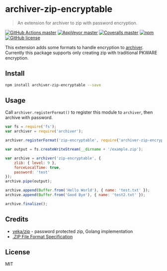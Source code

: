 # archiver-zip-encryptable

> An extension for archiver to zip with password encryption.

[![GitHub Actions master](https://img.shields.io/github/workflow/status/ksoichiro/node-archiver-zip-encryptable/main/master.svg?logo=github&style=flat-square)](https://travis-ci.org/ksoichiro/node-archiver-zip-encryptable)
[![AppVeyor master](https://img.shields.io/appveyor/ci/ksoichiro/node-archiver-zip-encryptable/master.svg?logo=appveyor&style=flat-square)](https://ci.appveyor.com/project/ksoichiro/node-archiver-zip-encryptable)
[![Coveralls master](https://img.shields.io/coveralls/ksoichiro/node-archiver-zip-encryptable/master.svg?style=flat-square&maxAge=2592000)](https://coveralls.io/github/ksoichiro/node-archiver-zip-encryptable)
[![npm](https://img.shields.io/npm/v/archiver-zip-encryptable.svg?style=flat-square)](https://www.npmjs.com/package/archiver-zip-encryptable)
[![GitHub license](https://img.shields.io/github/license/ksoichiro/node-archiver-zip-encryptable.svg?style=flat-square)](https://github.com/ksoichiro/node-archiver-zip-encryptable/blob/master/LICENSE)

This extension adds some formats to handle encryption to [archiver](https://github.com/archiverjs/node-archiver).  
Currently this package supports only creating zip with traditional PKWARE encryption.

## Install

```sh
npm install archiver-zip-encryptable --save
```

## Usage

Call `archiver.registerFormat()` to register this module to `archiver`, then archive with password.

```js
var fs = require('fs');
var archiver = require('archiver');

archiver.registerFormat('zip-encryptable', require('archiver-zip-encryptable'));

var output = fs.createWriteStream(__dirname + '/example.zip');

var archive = archiver('zip-encryptable', {
    zlib: { level: 9 },
    forceLocalTime: true,
    password: 'test'
});
archive.pipe(output);

archive.append(Buffer.from('Hello World'), { name: 'test.txt' });
archive.append(Buffer.from('Good Bye'), { name: 'test2.txt' });

archive.finalize();
```

## Credits

- [yeka/zip](https://github.com/yeka/zip) - password protected zip, Golang implementation
- [.ZIP File Format Specification](https://pkware.cachefly.net/webdocs/casestudies/APPNOTE.TXT)

## License

MIT

